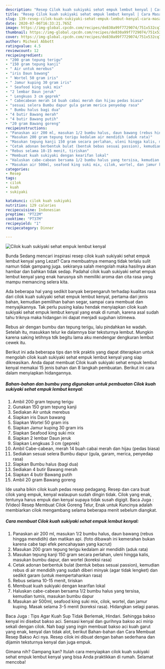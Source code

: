 ```yaml
---
description: "Resep Cilok kuah sukiyaki sehat empuk lembut kenyal | Cara Masak Cilok kuah sukiyaki sehat empuk lembut kenyal Yang Lezat"
title: "Resep Cilok kuah sukiyaki sehat empuk lembut kenyal | Cara Masak Cilok kuah sukiyaki sehat empuk lembut kenyal Yang Lezat"
slug: 139-resep-cilok-kuah-sukiyaki-sehat-empuk-lembut-kenyal-cara-masak-cilok-kuah-sukiyaki-sehat-empuk-lembut-kenyal-yang-lezat
date: 2020-07-06T16:33:21.765Z
image: https://img-global.cpcdn.com/recipes/de830a99f7729074/751x532cq70/cilok-kuah-sukiyaki-sehat-empuk-lembut-kenyal-foto-resep-utama.jpg
thumbnail: https://img-global.cpcdn.com/recipes/de830a99f7729074/751x532cq70/cilok-kuah-sukiyaki-sehat-empuk-lembut-kenyal-foto-resep-utama.jpg
cover: https://img-global.cpcdn.com/recipes/de830a99f7729074/751x532cq70/cilok-kuah-sukiyaki-sehat-empuk-lembut-kenyal-foto-resep-utama.jpg
author: Micheal Abbott
ratingvalue: 4.5
reviewcount: 12
recipeingredient:
- "200 gram tepung terigu"
- "150 gram tepung kanji"
- " Air untuk merebus"
- "iris Daun bawang"
- " Wortel 50 gram iris"
- " Jamur kuping 30 gram iris"
- " Seafood king suki mix"
- "2 lembar Daun jeruk"
- " Lengkuas 3 cm geprek"
- " Cabecabean merah 14 buah cabai merah dan hijau pedas biasa"
- "sesuai selera Bumbu dapur gula garam merica penyedap rasa"
- " Bumbu halus bagi dua"
- "4 butir Bawang merah"
- "4 butir Bawang putih"
- "20 gram Bawang goreng"
recipeinstructions:
- "Panaskan air 200 ml, masukan 1/2 bumbu halus, daun bawang (rebus hingga mendidih) dan matikan api. (foto dibawah ini kemerahan bukan karena cabe tapi efek pencahayaan yang kacrut)"
- "Masukan 200 gram tepung terigu kedalam air mendidih (aduk rata)"
- "Masukan tepung kanji 150 gram secara perlahan, uleni hingga kalis, masukan bumbu dapur, dan wortel (koreksi rasa)"
- "Cetak adonan berbentuk bulat (bentuk bebas sesuai passion), kemudian rebus di air mendidih yang sudah diberi minyak (agar tidak lengket) dan sedikit garam (untuk mempertahankan rasa)"
- "Rebus selama 10-15 menit, tiriskan"
- "Membuat kuah sukiyaki dengan kearifan lokal"
- "Haluskan cabe-cabean bersama 1/2 bumbu halus yang tersisa, kemudian tumis, masukan bumbu dapur"
- "Masukan air 500ml, seafood king suki mix, cilok, wortel, dan jamur kuping. Masak selama 3-5 menit (koreksi rasa). Hidangkan selagi panas."
categories:
- Resep
tags:
- cilok
- kuah
- sukiyaki

katakunci: cilok kuah sukiyaki 
nutrition: 129 calories
recipecuisine: Indonesian
preptime: "PT22M"
cooktime: "PT37M"
recipeyield: "1"
recipecategory: Dinner

---
```



![Cilok kuah sukiyaki sehat empuk lembut kenyal](https://img-global.cpcdn.com/recipes/de830a99f7729074/751x532cq70/cilok-kuah-sukiyaki-sehat-empuk-lembut-kenyal-foto-resep-utama.jpg)

Bunda Sedang mencari inspirasi resep cilok kuah sukiyaki sehat empuk lembut kenyal yang Lezat? Cara membuatnya memang tidak terlalu sulit namun tidak gampang juga. sekiranya salah mengolah maka hasilnya akan hambar dan bahkan tidak sedap. Padahal cilok kuah sukiyaki sehat empuk lembut kenyal yang enak harusnya sih memiliki aroma dan cita rasa yang mampu memancing selera kita.

Ada beberapa hal yang sedikit banyak berpengaruh terhadap kualitas rasa dari cilok kuah sukiyaki sehat empuk lembut kenyal, pertama dari jenis bahan, kemudian pemilihan bahan segar, sampai cara membuat dan menyajikannya. Tak perlu pusing kalau hendak menyiapkan cilok kuah sukiyaki sehat empuk lembut kenyal yang enak di rumah, karena asal sudah tahu triknya maka hidangan ini dapat menjadi suguhan istimewa.

Rebus air dengan bumbu dan tepung terigu, lalu pindahkan ke wadah. Setelah itu, masukkan telur ke dalamnya biar teksturnya lembut. Mungkin karena saking letihnya tdk begitu lama aku mendengar dengkuran lembut cewek itu.


Berikut ini ada beberapa tips dan trik praktis yang dapat diterapkan untuk mengolah cilok kuah sukiyaki sehat empuk lembut kenyal yang siap dikreasikan. Anda dapat membuat Cilok kuah sukiyaki sehat empuk lembut kenyal memakai 15 jenis bahan dan 8 langkah pembuatan. Berikut ini cara dalam menyiapkan hidangannya.

<!--inarticleads1-->

##### Bahan-bahan dan bumbu yang digunakan untuk pembuatan Cilok kuah sukiyaki sehat empuk lembut kenyal:

1. Ambil 200 gram tepung terigu
1. Gunakan 150 gram tepung kanji
1. Sediakan  Air untuk merebus
1. Siapkan iris Daun bawang
1. Siapkan  Wortel 50 gram iris
1. Siapkan  Jamur kuping 30 gram iris
1. Siapkan  Seafood king suki mix
1. Siapkan 2 lembar Daun jeruk
1. Siapkan  Lengkuas 3 cm (geprek)
1. Ambil  Cabe-cabean, merah 14 buah cabai merah dan hijau (pedas biasa)
1. Sediakan sesuai selera Bumbu dapur (gula, garam, merica, penyedap rasa)
1. Siapkan  Bumbu halus (bagi dua)
1. Sediakan 4 butir Bawang merah
1. Siapkan 4 butir Bawang putih
1. Ambil 20 gram Bawang goreng


Ide usaha bikin cilok kuah pedas resep pedagang. Resep dan cara buat cilok yang empuk, kenyal walaupun sudah dingin tidak. Cilok yang enak, tentunya harus empuk dan kenyal supaya tidak susah digigit. Baca Juga : (Video) Resep Membuat Cilok Goreng Telur, Enak untuk Kuncinya adalah membiarkan cilok mengambang selama beberapa menit sebelum diangkat. 

<!--inarticleads2-->

##### Cara membuat Cilok kuah sukiyaki sehat empuk lembut kenyal:

1. Panaskan air 200 ml, masukan 1/2 bumbu halus, daun bawang (rebus hingga mendidih) dan matikan api. (foto dibawah ini kemerahan bukan karena cabe tapi efek pencahayaan yang kacrut)
1. Masukan 200 gram tepung terigu kedalam air mendidih (aduk rata)
1. Masukan tepung kanji 150 gram secara perlahan, uleni hingga kalis, masukan bumbu dapur, dan wortel (koreksi rasa)
1. Cetak adonan berbentuk bulat (bentuk bebas sesuai passion), kemudian rebus di air mendidih yang sudah diberi minyak (agar tidak lengket) dan sedikit garam (untuk mempertahankan rasa)
1. Rebus selama 10-15 menit, tiriskan
1. Membuat kuah sukiyaki dengan kearifan lokal
1. Haluskan cabe-cabean bersama 1/2 bumbu halus yang tersisa, kemudian tumis, masukan bumbu dapur
1. Masukan air 500ml, seafood king suki mix, cilok, wortel, dan jamur kuping. Masak selama 3-5 menit (koreksi rasa). Hidangkan selagi panas.


Baca Juga : Tips Agar Kuah Sup Tidak Berlemak, Hindari. Sehingga bakso kenyal ini disebut bakso aci. Sensasi kenyal dan gurihnya bakso aci mirip sekali dengan cilok. Nah bagi yang ingin membuat bakso aci kuah garut yang enak, kenyal dan tidak alot, berikut Bahan-bahan dan Cara Membuat Resep Bakso Aci nya. Resep cilok ini dibuat dengan bahan sederhana dan dijamin teksturnya kenyal dan juga empuk. 

Gimana nih? Gampang kan? Itulah cara menyiapkan cilok kuah sukiyaki sehat empuk lembut kenyal yang bisa Anda praktikkan di rumah. Selamat mencoba!
